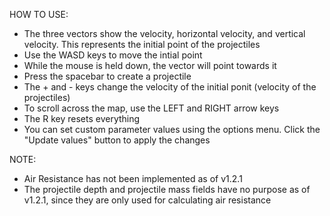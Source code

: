 HOW TO USE:
 - The three vectors show the velocity, horizontal velocity, and vertical velocity. This represents the initial point of the projectiles
 - Use the WASD keys to move the intial point
 - While the mouse is held down, the vector will point towards it
 - Press the spacebar to create a projectile
 - The + and - keys change the velocity of the initial ponit (velocity of the projectiles)
 - To scroll across the map, use the LEFT and RIGHT arrow keys
 - The R key resets everything
 - You can set custom parameter values using the options menu. Click the "Update values" button to apply the changes
 
  NOTE:
   - Air Resistance has not been implemented as of v1.2.1
   - The projectile depth and projectile mass fields have no purpose as of v1.2.1, since they are only used for calculating air resistance
